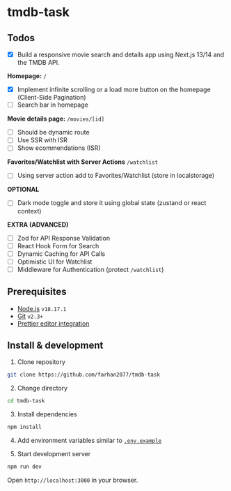 # tmdb-task

## Todos

- [x] Build a responsive movie search and details app using Next.js 13/14 and the TMDB API.

**Homepage:** `/`

- [x] Implement infinite scrolling or a load more button on the homepage (Client-Side Pagination)
- [ ] Search bar in homepage

**Movie details page:** `/movies/[id]`

- [ ] Should be dynamic route
- [ ] Use SSR with ISR
- [ ] Show ecommendations (ISR)

**Favorites/Watchlist with Server Actions** `/watchlist`

- [ ] Using server action add to Favorites/Watchlist (store in localstorage)

**OPTIONAL**

- [ ] Dark mode toggle and store it using global state (zustand or react context)

**EXTRA (ADVANCED)**

- [ ] Zod for API Response Validation
- [ ] React Hook Form for Search
- [ ] Dynamic Caching for API Calls
- [ ] Optimistic UI for Watchlist
- [ ] Middleware for Authentication (protect `/watchlist`)

## Prerequisites

- [Node.js](https://nodejs.org/en/) `v18.17.1`
- [Git](https://git-scm.com/) `v2.3+`
- [Prettier editor integration](https://prettier.io/docs/en/editors.html)

## Install & development

1. Clone repository

```sh
git clone https://github.com/farhan2077/tmdb-task
```

2. Change directory

```sh
cd tmdb-task
```

3. Install dependencies

```sh
npm install
```

4. Add environment variables similar to [`.env.example`](https://github.com/farhan2077/tmdb-task/blob/main/.env.example)

5. Start development server

```sh
npm run dev
```

Open `http://localhost:3000` in your browser.
